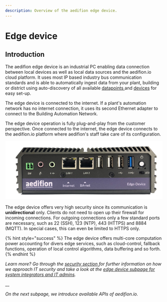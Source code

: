 ```yaml
---
description: Overview of the aedifion edge device.
---
```


# Edge device

## Introduction

The aedifion edge device is an industrial PC enabling data connection between local devices as well as local data sources and the aedifion.io cloud platform. It uses most IP based industry bus communication standards and is able to automatically ingest data from your plant, building or district using auto-discovery of all available [datapoints ](https://docs.aedifion.io/docs/glossary#datapoint)and [devices](https://docs.aedifion.io/docs/glossary#device) for easy set-up.

The edge device is connected to the internet. If a plant's automation network has no internet connection, it uses its second Ethernet adapter to connect to the Building Automation Network.

The edge device operation is fully plug-and-play from the customer perspective. Once connected to the internet, the edge device connects to the aedifion.io platform where aedifion's staff take care of its configuration.

![](../.gitbook/assets/edgedevicebild.png)

The edge device offers very high security since its communication is **unidirectional** only. Clients do not need to open up their firewall for incoming connections. For outgoing connections only a few standard ports are necessary, such as 22 \(SSH\), 123 \(NTP\), 443 \(HTTPS\) and 8884 \(MQTT\).  In special cases, this can even be limited to HTTPS only.

{% hint style="success" %}
The edge device offers multi-core computation power accounting for divers edge services, such as cloud-control, fallback functions, operation of local control algorithms, data buffering and so forth.
{% endhint %}

_Learn more? Go through the_ [_security section_ ](security/)_for further information on how we approach IT security and take a look at the_ [_edge device subpage for system integrators and IT admins_](../system-integrators-and-it-admins/it-admins.md)_._ 

\_\_

_On the next subpage, we introduce available APIs of aedifion.io._

